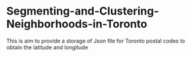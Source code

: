 # Segmenting-and-Clustering-Neighborhoods-in-Toronto
This is aim to provide a storage of Json file for Toronto postal codes to obtain the latitude and longitude
